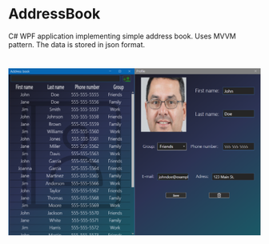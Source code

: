 # AddressBook
C# WPF application implementing simple address book. Uses MVVM pattern. The data is stored in json format.
#
##
![Alt text](/AddressBook/Media/Screen.png)
#

